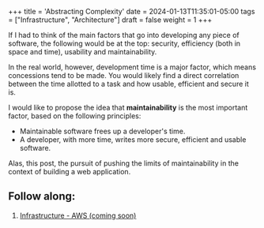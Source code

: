 +++
title = 'Abstracting Complexity'
date = 2024-01-13T11:35:01-05:00
tags = ["Infrastructure", "Architecture"]
draft = false
weight = 1
+++

If I had to think of the main factors that go into developing any piece of software, the following would be at the top: security, efficiency (both in space and time), usability and maintainability.

In the real world, however, development time is a major factor, which means concessions tend to be made. You would likely find a direct correlation between the time allotted to a task and how usable, efficient and secure it is. 

I would like to propose the idea that **maintainability** is the most important factor, based on the following principles: 

- Maintainable software frees up a developer's time. 
- A developer, with more time, writes more secure, efficient and usable software.

Alas, this post, the pursuit of pushing the limits of maintainability in the context of building a web application.

## Follow along:
1. [Infrastructure - AWS (coming soon)](#)
<!-- 1. [Infrastructure - AWS](http://localhost:1313/notes/abstracting-complexity/infrastructure/) -->
